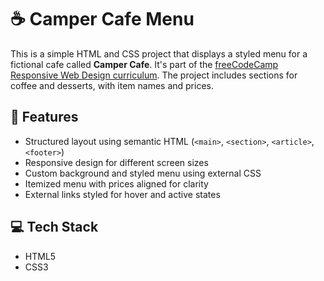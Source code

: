 # ☕ Camper Cafe Menu

This is a simple HTML and CSS project that displays a styled menu for a fictional cafe called **Camper Cafe**. It's part of the [freeCodeCamp Responsive Web Design curriculum](https://www.freecodecamp.org/learn/). The project includes sections for coffee and desserts, with item names and prices.

## 📄 Features

- Structured layout using semantic HTML (`<main>`, `<section>`, `<article>`, `<footer>`)
- Responsive design for different screen sizes
- Custom background and styled menu using external CSS
- Itemized menu with prices aligned for clarity
- External links styled for hover and active states

## 💻 Tech Stack

- HTML5
- CSS3

